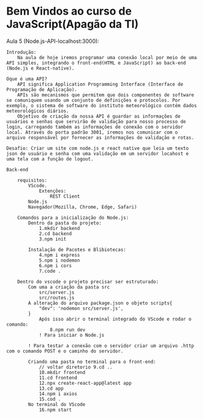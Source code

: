 Bem Vindos ao curso de JavaScript(Apagão da TI)
=====================================
Aula 5 (Node.js-API-localhost:3000):

    Introdução:
        Na aula de hoje iremos programar uma conexão local por meio de uma API simples, integrando o front-end(HTML e JavaScript) ao back-end (Node.js e React-native).

    Oque é uma API?
        API significa Application Programming Interface (Interface de Programação de Aplicação).
        APIs são mecanismos que permitem que dois componentes de software se comuniquem usando um conjunto de definições e protocolos. Por exemplo, o sistema de software do instituto meteorológico contém dados meteorológicos diários.
        Objetivo de criação da nossa API é guardar as informações de usuários e senhas que servirão de validação para nosso processo de login, carregando também as informações de conexão com o servidor local. Através do porta padrão 3001, iremos nos comunicar com o arquivo responsável por fornecer as informações de validação e rotas.

    Desafio: Criar um site com node.js e react native que leia um texto json de usuário e senha com uma validação em um servidor locahost e uma tela com a função de logout.

    Back-end

        requisitos:
            VScode.
                Extenções:
                    REST Client
            Node.js
            Navegador(Mozilla, Chrome, Edge, Safari)

        Comandos para a inicialização do Node.js:
            Dentro da pasta do projeto:
                1.mkdir backend
                2.cd backend
                3.npm init 
            
            Instalação de Pacotes e Blibiotecas:
                4.npm i express
                5.npm i nodemon
                6.npm i cors
                7.code .
        
        Dentro do vscode o projeto precisar ser estruturado:
            Com uma a criação da pasta src
                src/server.js
                src/routes.js
            A alteração do arquivo package.json o objeto scripts{
                "dev": 'nodemon src/server.js',
            }
                Após isso abrir o terminal integrado do VScode e rodar o comando:
                    8.npm run dev
                ! Para iniciar o Node.js
            
            ! Para testar a conexão com o servidor criar um arquivo .http com o comando POST e o caminho do servidor. 

            Criando uma pasta no terminal para o front-end:
                // voltar diretorio 9.cd ..
                10.mkdir frontend
                11.cd frontend
                12.npx create-react-app@latest app
                13.cd app
                14.npm i axios
                15.cod .
            No terminal do VScode
                16.npm start
        

